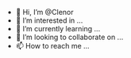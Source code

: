 - 👋 Hi, I’m @Clenor
- 👀 I’m interested in ...
- 🌱 I’m currently learning ...
- 💞️ I’m looking to collaborate on ...
- 📫 How to reach me ...

<!---
Clenor/Clenor is a ✨ special ✨ repository because its `README.md` (this file) appears on your GitHub profile.
You can click the Preview link to take a look at your changes.
--->
